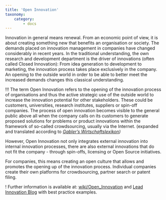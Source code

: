 ```yaml
---
title: 'Open Innovation'
taxonomy:
    category:
        - docs
---
```

Innovation in general means renewal. From an economic point of view, it is about creating something new that benefits an organisation or society. The demands placed on innovation management in companies have changed considerably in recent years. In the traditional understanding, the own research and development department is the driver of innovations (often called Closed Innovation): From idea generation to development to marketing, the innovation process takes place exclusively in the company. An opening to the outside world in order to be able to better meet the increased demands changes this classical understanding.

!!! The term Open Innovation refers to the opening of the innovation process of organisations and thus the active strategic use of the outside world to increase the innovation potential for other stakeholders. These could be customers, universities, research institutes, suppliers or spin-off companies. The process of open innovation becomes visible to the general public above all when the company calls on its customers to generate proposed solutions for problems or product innovations within the framework of so-called crowdsourcing, usually via the Internet. (expanded and translated according to <cite> [Gabler’s Wirtschaftslexikon](https://wirtschaftslexikon.gabler.de/definition/open-innovation-51786/version-274937))

However, Open Innovation not only integrates external innovation into internal innovation processes, there are also external innovations that do not fit the company - through spin-offs, licensing or Open Source initiatives.

For companies, this means creating an open culture that allows and promotes the opening up of the innovation process. Individual companies create their own platforms for crowdsourcing, partner search or patent filing.

! Further information is available at: [wiki/Open_Innovation](https://en.wikipedia.org/wiki/Open_Innovation) and [Lead Innovation Blog](http://www.lead-innovation.com/blog/definition-open-innovation) with best practice examples.
